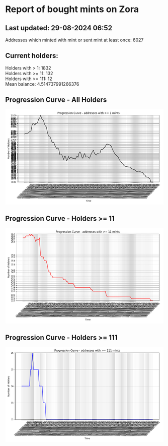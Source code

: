 # Report of bought mints on Zora
## Last updated: 29-08-2024 06:52
Addresses which minted with mint or sent mint at least once: 6027

## Current holders:
Holders with > 1: 1832  
Holders with >= 11: 132  
Holders with >= 111: 12  
Mean balance: 4.514737991266376  

## Progression Curve - All Holders
![addresses with >= 1 mint](progression_curve_all.png)
## Progression Curve - Holders >= 11
![addresses with >= 11 mints](progression_curve_gt_11.png)
## Progression Curve - Holders >= 111
![addresses with >= 111 mints](progression_curve_gt_111.png)
